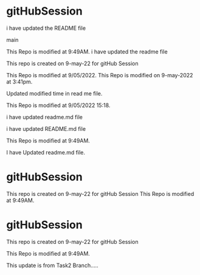 # gitHubSession

i have updated the README file

main

This Repo is modified at 9:49AM.
i have updated the readme file

This repo is created on 9-may-22 for gitHub Session

This Repo is modified at 9/05/2022.
This Repo is modified on 9-may-2022 at 3:41pm.



Updated modified time in read me file.


This Repo is modified at 9/05/2022 15:18.


i have updated readme.md file

i have updated README.md file

This Repo is modified at 9:49AM.


I have Updated readme.md file.

# gitHubSession
This repo is created on 9-may-22 for gitHub Session
This Repo is modified at 9:49AM.

# gitHubSession
This repo is created on 9-may-22 for gitHub Session

This Repo is modified at 9:49AM.

This update is from Task2 Branch.....



